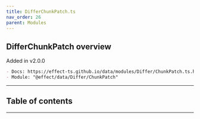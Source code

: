 ```yaml
---
title: DifferChunkPatch.ts
nav_order: 26
parent: Modules
---
```


## DifferChunkPatch overview

Added in v2.0.0

```md
- Docs: https://effect-ts.github.io/data/modules/Differ/ChunkPatch.ts.html
- Module: "@effect/data/Differ/ChunkPatch"
```

---

<h2 class="text-delta">Table of contents</h2>

---
